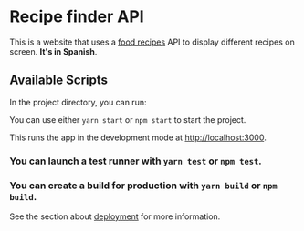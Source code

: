 # Recipe finder API

This is a website that uses a [food recipes](https://developer.edamam.com/) API to display different recipes on screen. **It's in Spanish**.

## Available Scripts

In the project directory, you can run:

You can use either `yarn start` or `npm start` to start the project.

This runs the app in the development mode at [http://localhost:3000](http://localhost:3000).

### You can launch a test runner with `yarn test` or `npm test`.

### You can create a build for production with `yarn build` or `npm build`.

See the section about [deployment](https://facebook.github.io/create-react-app/docs/deployment) for more information.
